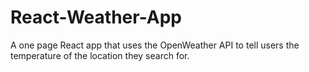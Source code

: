 

# React-Weather-App
A one page React app that uses the OpenWeather API to tell users the temperature of the location they search for.

